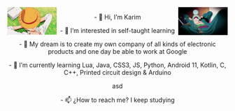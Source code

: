 <img src='https://github.com/KarimRamirez/KarimRamirez/blob/main/img/Luffy.gif' width='22.5%' align='left'>
<img src='https://github.com/KarimRamirez/KarimRamirez/blob/main/img/Zoro.gif' width='22.5%' align='right'>

<p align='center'>- 👋 Hi, I’m Karim</p>
<p align='center'>- 👀 I’m interested in self-taught learning</p>
<p align='center'>- 💞️ My dream is to create my own company of all kinds of electronic products and one day be able to work at Google</p>
<p align='center'>- 🌱 I’m currently learning Lua, Java, CSS3, JS, Python, Android 11, Kotlin, C, C++, Printed circuit design & Arduino</p>
<p align='center'>
    asd
</p>
<p align='center'>- 📫 ¿How to reach me? I keep studying</p>

